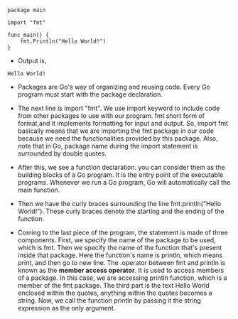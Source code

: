 ```
package main

import "fmt"

func main() {
	fmt.Println("Hello World!")
}
```

* Output is, 

```
Hello World!
```

* Packages are Go's way of organizing and reusing code. Every Go program must start with the package declaration.


* The next line is import "fmt". We use import keyword to include code from other packages to use with our program. fmt short form of format,and it implements formatting for input and output. So, import fmt basically means that we are importing the fmt package in our code because we need the functionalities provided by this package. Also, note that in Go, package name during the import statement is surrounded by double quotes. 


* After this, we see a function declaration. you can consider them as the building blocks of a Go program. It is the entry point of the executable programs. Whenever we run a Go program, Go will automatically call the main function. 


* Then we have the curly braces surrounding the line fmt.println("Hello World!"). These curly braces denote the starting and the ending of the function. 


* Coming to the last piece of the program, the statement is made of three components. First, we specify the name of the package to be used, which is fmt. Then we specify the name of the function that's present inside that package. Here the function's name is println, which means print, and then go to new line. The .operator between fmt and println is known as the <b>member access operator</b>. It is used to access members of a package. In this case, we are accessing println function, which is a member of the fmt package. The third part is the text Hello World enclosed within the quotes, anything within the quotes becomes a string. Now, we call the function println by passing it the string expression as the only argument. 
